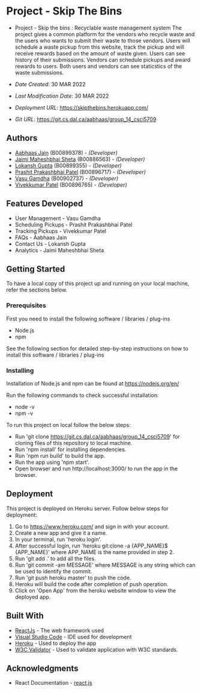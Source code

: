 # Project - Skip The Bins

* Project - Skip the bins : Recyclable waste management system
The project gives a common platform for the vendors who recycle waste and the users who wants to submit their waste to those vendors. Users will schedule a waste pickup from this website, track the pickup and will receive rewards based on the amount of waste given. Users can see history of their submissions. Vendors can schedule pickups and award rewards to users. Both users and vendors can see staticstics of the waste submissions.

* *Date Created*: 30 MAR 2022
* *Last Modification Date*: 30 MAR 2022
* *Deployment URL*: <https://skipthebins.herokuapp.com/>
* *Git URL*: <https://git.cs.dal.ca/aabhaas/group_14_csci5709> 

## Authors

* [Aabhaas Jain](aabhaas.jain@dal.ca) (B00899378) - *(Developer)*
* [Jaimi Maheshbhai Sheta](jm504814@dal.ca) (B00886563) - *(Developer)*
* [Lokansh Gupta](lokansh.gupta@dal.ca) (B00899355) - *(Developer)*
* [Prashit Prakashbhai Patel](pr718986@dal.ca) (B00896717) - *(Developer)*
* [Vasu Gamdha](vs527199@dal.ca) (B00902737) - *(Developer)*
* [Vivekkumar Patel](vv411034@dal.ca) (B00896765) - *(Developer)*

## Features Developed
* User Management - Vasu Gamdha
* Scheduling Pickups - Prashit Prakashbhai Patel
* Tracking Pickups - Vivekkumar Patel
* FAQs - Aabhaas Jain
* Contact Us - Lokansh Gupta
* Analytics - Jaimi Maheshbhai Sheta

## Getting Started

To have a local copy of this project up and running on your local machine, refer the sections below.
### Prerequisites

First you need to install the following software / libraries / plug-ins

* Node.js
* npm

See the following section for detailed step-by-step instructions on how to install this software / libraries / plug-ins

### Installing

Installation of Node.js and npm can be found at https://nodejs.org/en/

Run the following commands to check successful installation:

* node -v
* npm -v

To run this project on local follow the below steps:

* Run 'git clone https://git.cs.dal.ca/aabhaas/group_14_csci5709' for cloning files of this repository to local machine.
* Run 'npm install' for installing dependencies.
* Run 'npm run build' to build the app.
* Run the app using 'npm start'.
* Open browser and run http://localhost:3000/ to run the app in the browser.

## Deployment

This project is deployed on Heroku server. Follow below steps for deployment:

1. Go to https://www.heroku.com/ and sign in with your account.
2. Create a new app and give it a name.
3. In your terminal, run 'heroku login'.
4. After successful login, run 'heroku git:clone -a {APP_NAME}$ {APP_NAME}' where APP_NAME is the name provided in step 2.
5. Run 'git add .' to add all the files.
6. Run  'git commit -am MESSAGE' where MESSAGE is any string which can be used to identify the commit.
7. Run 'git push heroku master' to push the code.
8. Heroku will build the code after completion of push operation.
9. Click on 'Open App' from the heroku website window to view the deployed app.

## Built With

* [ReactJs](https://reactjs.org/) - The web framework used
* [Visual Studio Code](https://code.visualstudio.com/) - IDE used for development
* [Heroku](https://heroku.com/) - Used to deploy the app
* [W3C Validator](https://validator.w3.org/) - Used to validate application with W3C standards.

## Acknowledgments

* React Documentation - [react.js](https://reactjs.org/docs/getting-started.html)